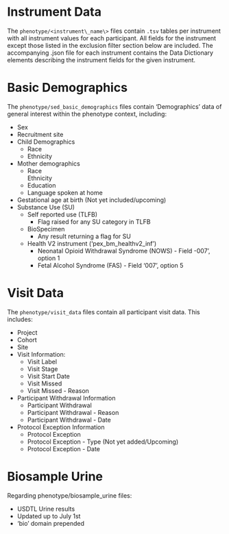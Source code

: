 # Instrument Data
The `phenotype/<instrument\_name\>` files contain `.tsv` tables per instrument with all instrument values for each participant. All fields for the instrument except those listed in the exclusion filter section below are included. The accompanying .json file for each instrument contains the Data Dictionary elements describing the instrument fields for the given instrument. 

# Basic Demographics
The `phenotype/sed_basic_demographics` files contain ‘Demographics’ data of general interest within the phenotype context, including:

* Sex  
* Recruitment site  
* Child Demographics  
  * Race  
  * Ethnicity  
* Mother demographics  
  * Race  
    Ethnicity  
  * Education  
  * Language spoken at home  
* Gestational age at birth (Not yet included/upcoming)  
* Substance Use (SU)  
  * Self reported use (TLFB)  
    * Flag raised for any SU category in TLFB  
  * BioSpecimen  
    * Any result returning a flag for SU  
  * Health V2 instrument (‘pex\_bm\_healthv2\_inf’)   
    * Neonatal Opioid Withdrawal Syndrome (NOWS) \- Field \-007’, option 1  
    * Fetal Alcohol Syndrome (FAS) \- Field ‘007’, option 5

# Visit Data
The `phenotype/visit_data` files contain all participant visit data. This includes:

* Project  
* Cohort  
* Site  
* Visit Information:  
  * Visit Label  
  * Visit Stage  
  * Visit Start Date  
  * Visit Missed  
  * Visit Missed \- Reason  
* Participant Withdrawal Information  
  * Participant Withdrawal  
  * Participant Withdrawal \- Reason  
  * Participant Withdrawal \- Date  
* Protocol Exception Information  
  * Protocol Exception  
  * Protocol Exception \- Type (Not yet added/Upcoming)  
  * Protocol Exception \- Date

# Biosample Urine
Regarding phenotype/biosample_urine files:

* USDTL Urine results   
* Updated up to July 1st  
* ‘bio’ domain prepended
